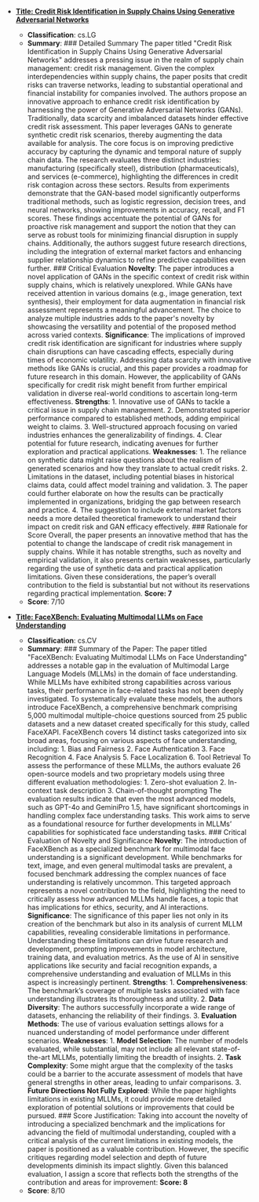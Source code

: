 - **[Title: Credit Risk Identification in Supply Chains Using Generative Adversarial Networks](http://arxiv.org/abs/2501.10348v1)**
  - **Classification**: cs.LG
  - **Summary**: ### Detailed Summary The paper titled "Credit Risk Identification in Supply Chains Using Generative Adversarial Networks" addresses a pressing issue in the realm of supply chain management: credit risk management. Given the complex interdependencies within supply chains, the paper posits that credit risks can traverse networks, leading to substantial operational and financial instability for companies involved. The authors propose an innovative approach to enhance credit risk identification by harnessing the power of Generative Adversarial Networks (GANs). Traditionally, data scarcity and imbalanced datasets hinder effective credit risk assessment. This paper leverages GANs to generate synthetic credit risk scenarios, thereby augmenting the data available for analysis. The core focus is on improving predictive accuracy by capturing the dynamic and temporal nature of supply chain data. The research evaluates three distinct industries: manufacturing (specifically steel), distribution (pharmaceuticals), and services (e-commerce), highlighting the differences in credit risk contagion across these sectors. Results from experiments demonstrate that the GAN-based model significantly outperforms traditional methods, such as logistic regression, decision trees, and neural networks, showing improvements in accuracy, recall, and F1 scores. These findings accentuate the potential of GANs for proactive risk management and support the notion that they can serve as robust tools for minimizing financial disruption in supply chains. Additionally, the authors suggest future research directions, including the integration of external market factors and enhancing supplier relationship dynamics to refine predictive capabilities even further. ### Critical Evaluation **Novelty**: The paper introduces a novel application of GANs in the specific context of credit risk within supply chains, which is relatively unexplored. While GANs have received attention in various domains (e.g., image generation, text synthesis), their employment for data augmentation in financial risk assessment represents a meaningful advancement. The choice to analyze multiple industries adds to the paper's novelty by showcasing the versatility and potential of the proposed method across varied contexts.  **Significance**: The implications of improved credit risk identification are significant for industries where supply chain disruptions can have cascading effects, especially during times of economic volatility. Addressing data scarcity with innovative methods like GANs is crucial, and this paper provides a roadmap for future research in this domain. However, the applicability of GANs specifically for credit risk might benefit from further empirical validation in diverse real-world conditions to ascertain long-term effectiveness. **Strengths**: 1. Innovative use of GANs to tackle a critical issue in supply chain management. 2. Demonstrated superior performance compared to established methods, adding empirical weight to claims. 3. Well-structured approach focusing on varied industries enhances the generalizability of findings. 4. Clear potential for future research, indicating avenues for further exploration and practical applications. **Weaknesses**: 1. The reliance on synthetic data might raise questions about the realism of generated scenarios and how they translate to actual credit risks. 2. Limitations in the dataset, including potential biases in historical claims data, could affect model training and validation. 3. The paper could further elaborate on how the results can be practically implemented in organizations, bridging the gap between research and practice. 4. The suggestion to include external market factors needs a more detailed theoretical framework to understand their impact on credit risk and GAN efficacy effectively. ### Rationale for Score Overall, the paper presents an innovative method that has the potential to change the landscape of credit risk management in supply chains. While it has notable strengths, such as novelty and empirical validation, it also presents certain weaknesses, particularly regarding the use of synthetic data and practical application limitations. Given these considerations, the paper’s overall contribution to the field is substantial but not without its reservations regarding practical implementation. **Score: 7**
  - **Score**: 7/10

- **[Title: FaceXBench: Evaluating Multimodal LLMs on Face Understanding](http://arxiv.org/abs/2501.10360v1)**
  - **Classification**: cs.CV
  - **Summary**: ### Summary of the Paper: The paper titled "FaceXBench: Evaluating Multimodal LLMs on Face Understanding" addresses a notable gap in the evaluation of Multimodal Large Language Models (MLLMs) in the domain of face understanding. While MLLMs have exhibited strong capabilities across various tasks, their performance in face-related tasks has not been deeply investigated. To systematically evaluate these models, the authors introduce FaceXBench, a comprehensive benchmark comprising 5,000 multimodal multiple-choice questions sourced from 25 public datasets and a new dataset created specifically for this study, called FaceXAPI. FaceXBench covers 14 distinct tasks categorized into six broad areas, focusing on various aspects of face understanding, including: 1. Bias and Fairness 2. Face Authentication 3. Face Recognition 4. Face Analysis 5. Face Localization 6. Tool Retrieval To assess the performance of these MLLMs, the authors evaluate 26 open-source models and two proprietary models using three different evaluation methodologies:  1. Zero-shot evaluation 2. In-context task description 3. Chain-of-thought prompting The evaluation results indicate that even the most advanced models, such as GPT-4o and GeminiPro 1.5, have significant shortcomings in handling complex face understanding tasks. This work aims to serve as a foundational resource for further developments in MLLMs’ capabilities for sophisticated face understanding tasks. ### Critical Evaluation of Novelty and Significance **Novelty**:  The introduction of FaceXBench as a specialized benchmark for multimodal face understanding is a significant development. While benchmarks for text, image, and even general multimodal tasks are prevalent, a focused benchmark addressing the complex nuances of face understanding is relatively uncommon. This targeted approach represents a novel contribution to the field, highlighting the need to critically assess how advanced MLLMs handle faces, a topic that has implications for ethics, security, and AI interactions. **Significance**: The significance of this paper lies not only in its creation of the benchmark but also in its analysis of current MLLM capabilities, revealing considerable limitations in performance. Understanding these limitations can drive future research and development, prompting improvements in model architecture, training data, and evaluation metrics. As the use of AI in sensitive applications like security and facial recognition expands, a comprehensive understanding and evaluation of MLLMs in this aspect is increasingly pertinent. **Strengths**:  1. **Comprehensiveness**: The benchmark’s coverage of multiple tasks associated with face understanding illustrates its thoroughness and utility. 2. **Data Diversity**: The authors successfully incorporate a wide range of datasets, enhancing the reliability of their findings. 3. **Evaluation Methods**: The use of various evaluation settings allows for a nuanced understanding of model performance under different scenarios. **Weaknesses**:  1. **Model Selection**: The number of models evaluated, while substantial, may not include all relevant state-of-the-art MLLMs, potentially limiting the breadth of insights. 2. **Task Complexity**: Some might argue that the complexity of the tasks could be a barrier to the accurate assessment of models that have general strengths in other areas, leading to unfair comparisons. 3. **Future Directions Not Fully Explored**: While the paper highlights limitations in existing MLLMs, it could provide more detailed exploration of potential solutions or improvements that could be pursued. ### Score Justification: Taking into account the novelty of introducing a specialized benchmark and the implications for advancing the field of multimodal understanding, coupled with a critical analysis of the current limitations in existing models, the paper is positioned as a valuable contribution. However, the specific critiques regarding model selection and depth of future developments diminish its impact slightly. Given this balanced evaluation, I assign a score that reflects both the strengths of the contribution and areas for improvement: **Score: 8**
  - **Score**: 8/10

